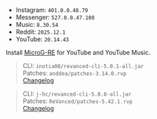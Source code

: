 - Instagram: `401.0.0.48.79`  
- Messenger: `527.0.0.47.108`  
- Music: `8.30.54`  
- Reddit: `2025.12.1`  
- YouTube: `20.14.43`  

Install [MicroG-RE](https://github.com/WSTxda/MicroG-RE/releases) for YouTube and YouTube Music.
  
> CLI: `inotia00/revanced-cli-5.0.1-all.jar`  
> Patches: `anddea/patches-3.14.0.rvp`  
> [Changelog](https://github.com/anddea/revanced-patches/releases/tag/v3.14.0)

> CLI: `j-hc/revanced-cli-5.0.0-all.jar`  
> Patches: `ReVanced/patches-5.42.1.rvp`  
> [Changelog](https://github.com/ReVanced/revanced-patches/releases/tag/v5.42.1)  

